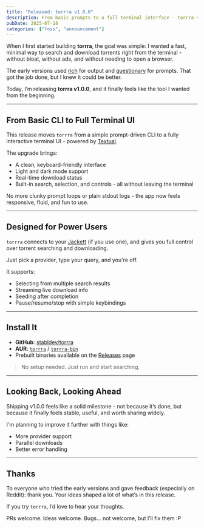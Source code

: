```yaml
---
title: "Released: torrra v1.0.0"
description: From basic prompts to a full terminal interface - torrra v1.0.0 makes torrent searching and downloading seamless, right from your CLI.
pubDate: 2025-07-18
categories: ["foss", "announcement"]
---
```


When I first started building **torrra**, the goal was simple:
I wanted a fast, minimal way to search and download torrents right from the terminal - without bloat, without ads, and without needing to open a browser.

The early versions used [rich](https://github.com/Textualize/rich) for output and [questionary](https://github.com/tmbo/questionary) for prompts. That got the job done, but I knew it could be better.

Today, I’m releasing **torrra v1.0.0**, and it finally feels like the tool I wanted from the beginning.

---

## From Basic CLI to Full Terminal UI

This release moves `torrra` from a simple prompt-driven CLI to a fully interactive terminal UI - powered by [Textual](https://github.com/Textualize/textual).

The upgrade brings:

- A clean, keyboard-friendly interface
- Light and dark mode support
- Real-time download status
- Built-in search, selection, and controls - all without leaving the terminal

No more clunky prompt loops or plain stdout logs - the app now feels responsive, fluid, and fun to use.

---

## Designed for Power Users

`torrra` connects to your [Jackett](github.com/Jackett/Jackett) (if you use one), and gives you full control over torrent searching and downloading.

Just pick a provider, type your query, and you're off.

It supports:

- Selecting from multiple search results
- Streaming live download info
- Seeding after completion
- Pause/resume/stop with simple keybindings

---

## Install It

- **GitHub**: [stabldev/torrra](https://github.com/stabldev/torrra)
- **AUR**: [`torrra`](https://aur.archlinux.org/packages/torrra) / [`torrra-bin`](https://aur.archlinux.org/packages/torrra-bin)
- Prebuilt binaries available on the [Releases](https://github.com/stabldev/torrra/releases) page

> No setup needed. Just run and start searching.

---

## Looking Back, Looking Ahead

Shipping v1.0.0 feels like a solid milestone - not because it’s done, but because it finally feels stable, useful, and worth sharing widely.

I'm planning to improve it further with things like:

- More provider support
- Parallel downloads
- Better error handling

---

## Thanks

To everyone who tried the early versions and gave feedback (especially on Reddit): thank you. Your ideas shaped a lot of what’s in this release.

If you try `torrra`, I’d love to hear your thoughts.

PRs welcome.
Ideas welcome.
Bugs… not welcome, but I’ll fix them :P
